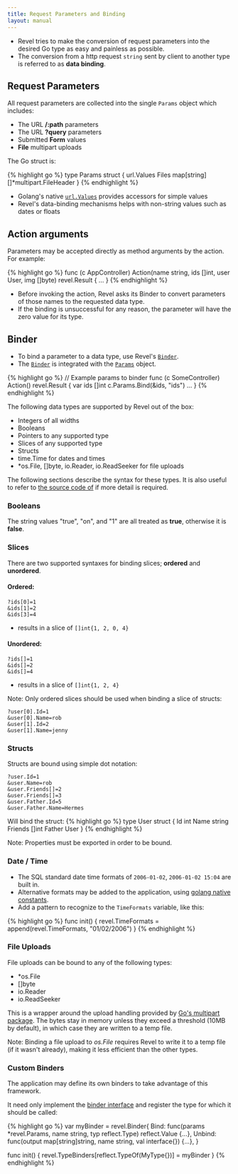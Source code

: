```yaml
---
title: Request Parameters and Binding
layout: manual
---
```


- Revel tries to make the conversion of request parameters into the desired Go type as easy and painless as possible. 
- The conversion from a http request `string` sent by client to another type is referred to as **data binding**.

## Request Parameters

All request parameters are collected into the single `Params` object which includes:

* The URL **/:path** parameters
* The URL **?query** parameters
* Submitted **Form** values 
* **File** multipart uploads

The Go struct is:

{% highlight go %}
type Params struct {
	url.Values
	Files map[string][]*multipart.FileHeader
}
{% endhighlight %}

- Golang's native [`url.Values`]([godoc](http://www.golang.org/pkg/net/url/#Values)) provides accessors for simple values
- Revel's data-binding mechanisms helps with non-string values such as dates or floats

## Action arguments

Parameters may be accepted directly as method arguments by the action.  For
example:

{% highlight go %}
func (c AppController) Action(name string, ids []int, user User, img []byte) revel.Result {
	...
}
{% endhighlight %}

- Before invoking the action, Revel asks its Binder to convert parameters of those names to the requested data type.  
- If the binding is unsuccessful for any reason, the parameter will have the zero value for its type.

## Binder

- To bind a parameter to a data type, use Revel's [`Binder`](../docs/godoc/binder.html).  
- The [`Binder`](../docs/godoc/binder.html) is integrated with the [`Params`](../docs/godoc/params.html#Params) object.

{% highlight go %}
// Example params to binder
func (c SomeController) Action() revel.Result {
	var ids []int
	c.Params.Bind(&amp;ids, "ids")
	...
}
{% endhighlight %}

The following data types are supported by Revel out of the box:

* Integers of all widths
* Booleans
* Pointers to any supported type
* Slices of any supported type
* Structs
* time.Time for dates and times
* \*os.File, \[\]byte, io.Reader, io.ReadSeeker for file uploads

The following sections describe the syntax for these types.  It is also useful
to refer to [the source code of](../docs/src/binder.html) if more detail is required.

### Booleans

The string values "true", "on", and "1" are all treated as **true**,  otherwise it is **false**.

### Slices

There are two supported syntaxes for binding slices; **ordered** and **unordered**.

#### Ordered:

	?ids[0]=1
	&ids[1]=2
	&ids[3]=4

- results in a slice of `[]int{1, 2, 0, 4}`

#### Unordered:

	?ids[]=1
	&ids[]=2
	&ids[]=4

- results in a slice of `[]int{1, 2, 4}`

<div class="alert alert-info">Note: Only ordered slices should be used when binding a slice of structs:</div>

	?user[0].Id=1
	&user[0].Name=rob
	&user[1].Id=2
	&user[1].Name=jenny

### Structs

Structs are bound using simple dot notation:

	?user.Id=1
	&user.Name=rob
	&user.Friends[]=2
	&user.Friends[]=3
	&user.Father.Id=5
	&user.Father.Name=Hermes

Will bind the struct:
{% highlight go %}
type User struct {
    Id int
    Name string
    Friends []int
    Father User
}
{% endhighlight %}

<div class="alert alert-info">Note: Properties must be exported in order to be bound.</div>

### Date / Time

- The SQL standard date time formats of `2006-01-02`, `2006-01-02 15:04` are built in.
- Alternative formats may be added to the application, using [golang native constants](http://golang.org/pkg/time/#pkg-constants).  
- Add a pattern to recognize to the `TimeFormats` variable, like this:

{% highlight go %}
func init() {
revel.TimeFormats = append(revel.TimeFormats, "01/02/2006")
}
{% endhighlight %}

### File Uploads

File uploads can be bound to any of the following types:

* \*os.File
* \[\]byte
* io.Reader
* io.ReadSeeker

This is a wrapper around the upload handling provided by
[Go's multipart package](http://golang.org/pkg/mime/multipart/).  The bytes
stay in memory unless they exceed a threshold (10MB by default), in which case
they are written to a temp file.

<div class="alert alert-info">Note: Binding a file upload to <i>os.File</i> requires Revel to write it to a
temp file (if it wasn't already), making it less efficient than the other types.</div>

### Custom Binders

The application may define its own binders to take advantage of this framework.

It need only implement the [binder interface](../docs/godoc/binder.html#Binder) and register the type for which it
should be called:

{% highlight go %}
var myBinder = revel.Binder{
	Bind: func(params *revel.Params, name string, typ reflect.Type) reflect.Value {...},
	Unbind: func(output map[string]string, name string, val interface{}) {...},
}

func init() {
	revel.TypeBinders[reflect.TypeOf(MyType{})] = myBinder
}
{% endhighlight %}
